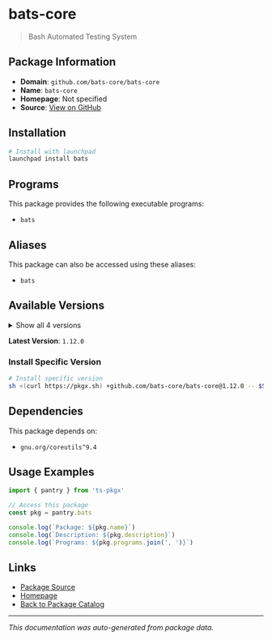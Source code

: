 # bats-core

> Bash Automated Testing System

## Package Information

- **Domain**: `github.com/bats-core/bats-core`
- **Name**: `bats-core`
- **Homepage**: Not specified
- **Source**: [View on GitHub](https://github.com/pkgxdev/pantry/tree/main/projects/github.com/bats-core/bats-core/package.yml)

## Installation

```bash
# Install with launchpad
launchpad install bats
```

## Programs

This package provides the following executable programs:

- `bats`

## Aliases

This package can also be accessed using these aliases:

- `bats`

## Available Versions

<details>
<summary>Show all 4 versions</summary>

- `1.12.0`, `1.11.1`, `1.11.0`, `1.10.0`

</details>

**Latest Version**: `1.12.0`

### Install Specific Version

```bash
# Install specific version
sh <(curl https://pkgx.sh) +github.com/bats-core/bats-core@1.12.0 -- $SHELL -i
```

## Dependencies

This package depends on:

- `gnu.org/coreutils^9.4`

## Usage Examples

```typescript
import { pantry } from 'ts-pkgx'

// Access this package
const pkg = pantry.bats

console.log(`Package: ${pkg.name}`)
console.log(`Description: ${pkg.description}`)
console.log(`Programs: ${pkg.programs.join(', ')}`)
```

## Links

- [Package Source](https://github.com/pkgxdev/pantry/tree/main/projects/github.com/bats-core/bats-core/package.yml)
- [Homepage](#)
- [Back to Package Catalog](../package-catalog.md)

---

*This documentation was auto-generated from package data.*
